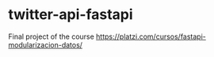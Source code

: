 # twitter-api-fastapi

Final project of the course https://platzi.com/cursos/fastapi-modularizacion-datos/